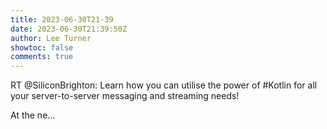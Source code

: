 ```yaml
---
title: 2023-06-30T21-39
date: 2023-06-30T21:39:50Z
author: Lee Turner
showtoc: false
comments: true
---
```


RT @SiliconBrighton: Learn how you can utilise the power of #Kotlin for all your server-to-server messaging and streaming needs!

At the ne…

